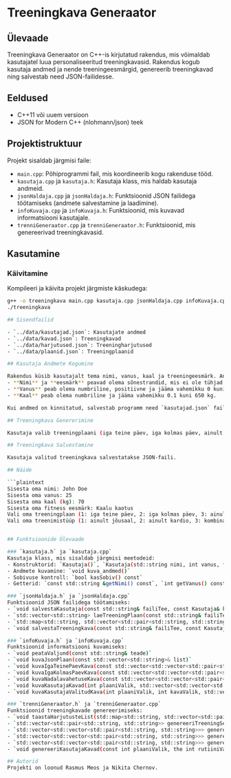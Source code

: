 # Treeningkava Generaator

## Ülevaade
Treeningkava Generaator on C++-is kirjutatud rakendus, mis võimaldab kasutajatel luua personaliseeritud treeningkavasid. Rakendus kogub kasutaja andmed ja nende treeningeesmärgid, genereerib treeningkavad ning salvestab need JSON-failidesse.

## Eeldused
- C++11 või uuem versioon
- JSON for Modern C++ (nlohmann/json) teek

## Projektistruktuur
Projekt sisaldab järgmisi faile:
- `main.cpp`: Põhiprogrammi fail, mis koordineerib kogu rakenduse tööd.
- `kasutaja.cpp` ja `kasutaja.h`: Kasutaja klass, mis haldab kasutaja andmeid.
- `jsonHaldaja.cpp` ja `jsonHaldaja.h`: Funktsioonid JSON failidega töötamiseks (andmete salvestamine ja laadimine).
- `infoKuvaja.cpp` ja `infoKuvaja.h`: Funktsioonid, mis kuvavad informatsiooni kasutajale.
- `trenniGeneraator.cpp` ja `trenniGeneraator.h`: Funktsioonid, mis genereerivad treeningkavasid.

## Kasutamine
### Käivitamine
Kompileeri ja käivita projekt järgmiste käskudega:
```bash
g++ -o treeningkava main.cpp kasutaja.cpp jsonHaldaja.cpp infoKuvaja.cpp trenniGeneraator.cpp -I ../lib/json.hpp
./treeningkava

## Sisendfailid

- `../data/kasutajad.json`: Kasutajate andmed
- `../data/kavad.json`: Treeningkavad
- `../data/harjutused.json`: Treeningharjutused
- `../data/plaanid.json`: Treeningplaanid

## Kasutaja Andmete Kogumine

Rakendus küsib kasutajalt tema nimi, vanus, kaal ja treeningeesmärk. Andmete kogumisel kasutatakse valideerimisfunktsioone, mis tagavad, et sisestatud andmed on korrektsed ja usutavad. Näiteks:
- **Nimi** ja **eesmärk** peavad olema sõnestrandid, mis ei ole tühjad.
- **Vanus** peab olema numbriline, positiivne ja jääma vahemikku 0 kuni 125 aastat.
- **Kaal** peab olema numbriline ja jääma vahemikku 0.1 kuni 650 kg.

Kui andmed on kinnitatud, salvestab programm need `kasutajad.json` faili. Kasutaja andmeid on võimalik kinnitada või uuesti sisestada, sõltuvalt kasutaja valikust kinnitusetapis.

## Treeningkava Genererimine

Kasutaja valib treeningplaani (iga teine päev, iga kolmas päev, ainult nädalavahetused) ja treeningtüübi (ainult jõusaal, ainult kardio, kombinatsioon mõlemast). Rakendus genereerib vastavalt valikule treeningkavad ja kuvab need kasutajale.

## Treeningkava Salvestamine

Kasutaja valitud treeningkava salvestatakse JSON-faili.

## Näide

```plaintext
Sisesta oma nimi: John Doe
Sisesta oma vanus: 25
Sisesta oma kaal (kg): 70
Sisesta oma fitness eesmärk: Kaalu kaotus
Vali oma treeningplaan (1: iga teine päev, 2: iga kolmas päev, 3: ainult nädalavahetused): 1
Vali oma treenimistüüp (1: ainult jõusaal, 2: ainult kardio, 3: kombinatsioon mõlemast): 3


## Funktsioonide Ülevaade

### `kasutaja.h` ja `kasutaja.cpp`
Kasutaja klass, mis sisaldab järgmisi meetodeid:
- Konstruktorid: `Kasutaja()`, `Kasutaja(std::string nimi, int vanus, float kaal, std::string eesmark)`
- Andmete kuvamine: `void kuva_andmed()`
- Sobivuse kontroll: `bool kasSobiv() const`
- Getterid: `const std::string &getNimi() const`, `int getVanus() const`, `float getKaal() const`, `const std::string &getEesmark() const`

### `jsonHaldaja.h` ja `jsonHaldaja.cpp`
Funktsioonid JSON failidega töötamiseks:
- `void salvestaKasutaja(const std::string& failiTee, const Kasutaja& kasutaja)`
- `std::vector<std::string> laeTreeningPlaan(const std::string& failiTee, int& valik)`
- `std::map<std::string, std::vector<std::pair<std::string, std::string>>> laeHarjutused(const std::string& failiTee)`
- `void salvestaTreeningkava(const std::string& failiTee, const Kasutaja& kasutaja, const std::vector<std::vector<std::pair<std::string, std::string>>>& valitudKava)`

### `infoKuvaja.h` ja `infoKuvaja.cpp`
Funktsioonid informatsiooni kuvamiseks:
- `void peataValjund(const std::string& teade)`
- `void kuvaJsonPlaan(const std::vector<std::string>& list)`
- `void kuvaIgaTeinePaevKava(const std::vector<std::vector<std::pair<std::string, std::string>>>& kavad, const std::vector<std::string>& paevad)`
- `void kuvaIgaKolmasPaevKava(const std::vector<std::vector<std::pair<std::string, std::string>>>& kavad, const std::vector<std::string>& paevad)`
- `void kuvaNadalavahetuseKava(const std::vector<std::vector<std::pair<std::string, std::string>>>& kavad)`
- `void kuvaKasutajaKavad(int plaaniValik, std::vector<std::vector<std::vector<std::pair<std::string, std::string>>>> genereeritudKavad, std::vector<std::string>& igaTeineKuvamiseks, std::vector<std::string>& igaKolmasKuvamiseks)`
- `void kuvaKasutajaValitudKava(int plaaniValik, int kavaValik, std::vector<std::vector<std::vector<std::pair<std::string, std::string>>>> genereeritudKavad, std::vector<std::string>& igaTeineKuvamiseks, std::vector<std::string& igaKolmasKuvamiseks)`

### `trenniGeneraator.h` ja `trenniGeneraator.cpp`
Funktsioonid treeningkavade genereerimiseks:
- `void taastaHarjutusteList(std::map<std::string, std::vector<std::pair<std::string, std::string>>>& harjutused, const std::map<std::string, std::vector<std::pair<std::string, std::string>>>& harjutusedOriginaal)`
- `std::vector<std::pair<std::string, std::string>> genereeriTreeningSessioon(std::map<std::string, std::vector<std::pair<std::string, std::string>>>& harjutused, const std::map<std::string, std::vector<std::pair<std::string, std::string>>>& harjutusedOriginaal, const std::vector<std::string>& kategooriad, int mituHarjutust, bool lahtesta)`
- `std::vector<std::vector<std::pair<std::string, std::string>>> genereeriIgaTeinePaevKavad(std::map<std::string, std::vector<std::pair<std::string, std::string>>>& harjutused, const std::map<std::string, std::vector<std::pair<std::string, std::string>>>& harjutusedOriginaal, int rutiiniValik)`
- `std::vector<std::vector<std::pair<std::string, std::string>>> genereeriIgaKolmasPaevKavad(std::map<std::string, std::vector<std::pair<std::string, std::string>>>& harjutused, the std::map<std::string, std::vector<std::pair<std::string, std::string>>>& harjutusedOriginaal, int rutiiniValik)`
- `std::vector<std::vector<std::pair<std::string, std::string>>> genereeriNadalavahetuseKavad(std::map<std::string, std::vector<std::pair<std::string, std::string>>>& harjutused, the std::map<std::string, std::vector<std::pair<std::string, std::string>>>& harjutusedOriginaal, int rutiiniValik)`
- `void genereeriKasutajaKavad(const int plaaniValik, the int rutiiniValik, std::map<std::string, std::vector<std::pair<std::string, std::string>>>& harjutused, std::map<std::string, std::vector<std::pair<std::string, std::string>>>& harjutusedOriginaal, std::vector<std::vector<std::vector<std::pair<std::string, std::string>>>>& genereeritudKavad)`

## Autorid
Projekti on loonud Rasmus Meos ja Nikita Chernov.
